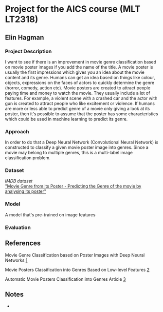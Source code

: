 # Project for the AICS course (MLT LT2318)

## Elin Hagman

### Project Description

I want to see if there is an improvement in  movie genre classification based  on movie poster images if you add the name of the title. A movie poster is usually the first impressions which gives you an idea about the movie content and its genre. Humans can get an idea based on things like colour, objects, expressions on the faces of actors to quickly determine the genre (horror, comedy, action etc).  Movie posters are created to attract people paying time and money to watch the movie. They  usually include a lot of features. For example, a violent scene with a crashed car and the actor with gun is created to attract people who like excitement or violence. If humans are more or less able to predict genre of a movie only giving a look at its poster, then it's possible to assume that the poster has some characteristics which could be used in machine learning to predict its genre.

### Approach

In order to do that a Deep Neural Network (Convolutional Neural Network) is constructed to classify a given movie poster image into genres. Since a movie may belong to multiple genres, this is a multi-label image classification problem.

### Dataset

*IMDB dataset*\
["Movie Genre from its Poster - Predicting the Genre of the movie by analysing its poster"](https://www.kaggle.com/neha1703/movie-genre-from-its-poster)

### Model

A model that's pre-trained on image features

### Evaluation

## References

Movie Genre Classification based on Poster Images with Deep Neural Networks [1](https://www.researchgate.net/publication/320575653_Movie_Genre_Classification_based_on_Poster_Images_with_Deep_Neural_Networks)

Movie Posters Classification into Genres Based on Low-level Features [2](https://www.researchgate.net/publication/271472129_Movie_posters_classification_into_genres_based_on_low-level_features)

Automatic Movie Posters Classification into Genres
Article [3](https://www.researchgate.net/publication/282196711_Automatic_Movie_Posters_Classification_into_Genres)

## Notes

  - 
